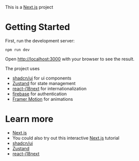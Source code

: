 This is a [Next.js](https://pages.github.com/) project

<h1>Getting Started</h1>
First, run the development server:

```
npm run dev
```

Open [http://localhost:3000](http://localhost:3000/) with your browser to see the result.

The project uses

- [shadcn/ui](https://ui.shadcn.com/) for ui components
- [Zustand](https://zustand-demo.pmnd.rs/) for state management
- [react-i18next](https://react.i18next.com/) for internationalization
- [firebase](https://firebase.google.com/) for authentication
- [Framer Motion](https://www.framer.com/motion/) for animations

<h1>Learn more</h1>

- [Next.js](https://nextjs.org/docs)
- You could also try out this interactive [Next.js](https://nextjs.org/learn) tutorial
- [shadcn/ui](https://ui.shadcn.com/docs/components/accordion)
- [Zustand](https://docs.pmnd.rs/zustand/getting-started/introduction)
- [react-i18next](https://locize.com/blog/next-app-dir-i18n/)
